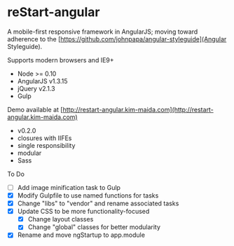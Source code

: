 reStart-angular
==========

A mobile-first responsive framework in AngularJS; moving toward adherence to the [https://github.com/johnpapa/angular-styleguide](Angular Styleguide).

Supports modern browsers and IE9+

* Node >= 0.10  
* AngularJS v1.3.15  
* jQuery v2.1.3 
* Gulp 

Demo available at [http://restart-angular.kim-maida.com](http://restart-angular.kim-maida.com)

* v0.2.0
* closures with IIFEs
* single responsibility
* modular
* Sass

To Do

- [ ] Add image minification task to Gulp
- [x] Modify Gulpfile to use named functions for tasks
- [x] Change "libs" to "vendor" and rename associated tasks
- [x] Update CSS to be more functionality-focused
  - [x] Change layout classes
  - [x] Change "global" classes for better modularity
- [x] Rename and move ngStartup to app.module